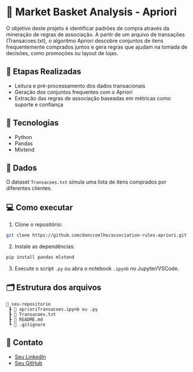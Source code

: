 
# 🛒 Market Basket Analysis - Apriori

O objetivo deste projeto é identificar padrões de compra através da mineração de regras de associação. A partir de um arquivo de transações (Transacoes.txt), o algoritmo Apriori descobre conjuntos de itens frequentemente comprados juntos e gera regras que ajudam na tomada de decisões, como promoções ou layout de lojas.

## 🔧 Etapas Realizadas

- Leitura e pré-processamento dos dados transacionais
- Geração dos conjuntos frequentes com o Apriori
- Extração das regras de associação baseadas em métricas como suporte e confiança

## 🚀 Tecnologias
- Python
- Pandas
- Mlxtend

## 📂 Dados
O dataset `Transacoes.txt` simula uma lista de itens comprados por diferentes clientes.

## 💻 Como executar
1. Clone o repositório:
```bash
git clone https://github.com/danccoelho/association-rules-apriori.git
```
2. Instale as dependências:
```bash
pip install pandas mlxtend
```
3. Execute o script `.py` ou abra o notebook `.ipynb` no Jupyter/VSCode.

## 🗂️ Estrutura dos arquivos
```
📁 seu-repositorio
 ┣ 📄 aprioriTransacoes.ipynb ou .py
 ┣ 📄 Transacoes.txt
 ┣ 📄 README.md
 ┗ 📄 .gitignore
```

## 🔗 Contato
- [Seu LinkedIn](https://www.linkedin.com/in/daniel-coelho-818381293/)
- [Seu GitHub](https://github.com/danccoelho)
